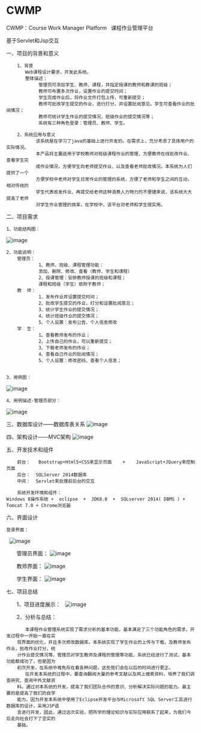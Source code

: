 # CWMP
CWMP：Course Work Manager Platform   课程作业管理平台 

基于Servlet和Jsp交互

一、项目的背景和意义

        1、背景
           Web课程设计要求，开发此系统。
           整体描述：
                管理员可添加学生、教师、课程，并指定授课的教师和教课的班级；
                教师可布置多次作业，设置作业的提交时间；
                学生完成作业后，将作业文件打包上传，可重新提交；
                教师可批改学生提交的作业，进行打分，并设置批阅意见。学生可查看作业的批阅情况；
                教师可统计学生作业的提交情况，班级作业的提交情况等；
                系统有三种角色登录：管理员、教师、学生。
                
        2、系统应用与意义
               该系统是在学习了java的基础上进行开发的。在需求上，充分考虑了具体用户的实际情况。
               本产品将主要适用于学校教师对班级课程作业的管理，方便教师在线批改作业、查看学生完
               成作业情况，方便学生向老师提交作业、以及查看老师批改情况。本系统为人们提供了一个
               方便学校中老师对学生日常作业的管理的系统，方便了老师和学生之间的互动，相对传统的
               学生代表收发作业、再提交给老师这种浪费人力物力的不便捷来说，该系统大大提高了老师
               对学生作业管理的效率，在学校中，该平台对老师和学生很实用。
          
	  
 二、项目需求
 
 	1、功能结构图：        
   ![image](https://github.com/TouchDreamRen/CWMP/raw/master/screenshots/FunctionalStructure.png)
	
	2、功能说明：
        管理员：
                1、教师、班级、课程管理功能：
                添加、删除、修改、查看（教师、学生和课程）
                2、授课管理：安排教师授课的班级和课程；
                课程和班级（学生）依附于教师；
        教  师：
                1、发布作业并设置提交时间；
                2、批改学生提交的作业，打分和设置批阅意见；
                3、统计学生作业的提交情况；
                4、统计班级作业的提交情况；
                5、个人设置：发布公告、个人信息修改
        学  生：
                1、查看教师发布的作业；
                2、上传自己的作业，可以重新提交；
                3、下载老师发布的作业；
                4、查看自己作业的批阅情况；
                5、个人设置：修改密码、查看个人信息；


   	3、用例图：
   ![image](https://github.com/TouchDreamRen/CWMP/raw/master/screenshots/UseCase.png)
   
	4、用例描述-管理员部分：
   ![image](https://github.com/TouchDreamRen/CWMP/raw/master/screenshots/UseCaseDescription.png)
   
   
三、数据库设计——数据库表关系
        ![image](https://github.com/TouchDreamRen/CWMP/raw/master/screenshots/DataBase.png)


四、架构设计——MVC架构
	![image](https://github.com/TouchDreamRen/CWMP/raw/master/screenshots/Framework.png)


五、开发技术和组件
        
        前台：   Bootstrap+Html5+CSS来显示页面    +    JavaScript+JQuery来控制页面
        后台：  SQLServer 2014数据库
        中间：  Servlet来处理前后台的交互

        系统开发环境和组件： 
	Windows 8操作系统 +  eclipse  +  JDK8.0  +  SQLserver 2014( DBMS ) + Tomcat 7.0 + Chrome浏览器 


六、界面设计

   	登录界面：
   ![image](https://github.com/TouchDreamRen/CWMP/raw/master/screenshots/login.png)
        
        管理员界面：
   ![image](https://github.com/TouchDreamRen/CWMP/raw/master/screenshots/manager.png)    
        
        教师界面：
   ![image](https://github.com/TouchDreamRen/CWMP/raw/master/screenshots/teacher.png)    
        
        学生界面：
   ![image](https://github.com/TouchDreamRen/CWMP/raw/master/screenshots/student.png)    
        
	
七、项目总结
        
        1、项目进度展示：
   ![image](https://github.com/TouchDreamRen/CWMP/raw/master/screenshots/GanttChart.png) 
   
        2、分析与总结：
	
           本课程作业管理系统实现了需求分析的基本功能，基本满足了三个功能角色的需求，开发过程中一开始一直在实
        现界面的优化，并且多次修改数据库。本系统实现了学生作业的上传与下载，及教师发布作业，批改作业打分，统
        计作业提交情况等。管理员对学生教师及课程的管理等功能，系统已经进行了测试，基本功能都成功了，但是因为
        初次开发，在系统中难免存在着各种问题，这些我们会在以后的时间进行更正。
           在开发本系统的过程中，要查询翻阅大量的参考文献以及网上搜索资料，培养了我们调查研究、查阅中外文献资
        料。通过对本系统的开发，提高了我们团队合作的意识、分析解决实际问题的能力。最主要的是提高了我们的自学
        能力，因为开发本系统中使用了Eclipse开发平台与Microsoft SQL Server工具进行数据库的设计，采用JSP语
        言进行开发，因此，通过这次实验，把所学的理论知识与实际应用联系了起来，为我们今后走向社会打下了坚实的
        基础。


   
